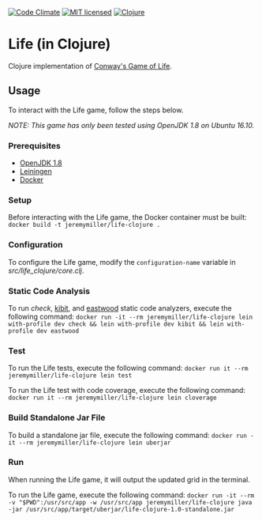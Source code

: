 [![Code Climate](https://codeclimate.com/github/jeremy-miller/life-clojure/badges/gpa.svg)](https://codeclimate.com/github/jeremy-miller/life-clojure)
[![MIT licensed](https://img.shields.io/badge/license-MIT-blue.svg)](https://raw.githubusercontent.com/hyperium/hyper/master/LICENSE)
[![Clojure](https://img.shields.io/badge/Clojure-1.8-blue.svg)]()

# Life (in Clojure)
Clojure implementation of [Conway's Game of Life](https://en.wikipedia.org/wiki/Conway%27s_Game_of_Life).

## Usage
To interact with the Life game, follow the steps below.

*NOTE: This game has only been tested using OpenJDK 1.8 on Ubuntu 16.10.*

### Prerequisites
- [OpenJDK 1.8](http://openjdk.java.net/)
- [Leiningen](https://leiningen.org/)
- [Docker](https://docs.docker.com/engine/installation/linux/ubuntu/)

### Setup
Before interacting with the Life game, the Docker container must be built: ```docker build -t jeremymiller/life-clojure .```

### Configuration
To configure the Life game, modify the ```configuration-name``` variable in *src/life_clojure/core.clj*.

### Static Code Analysis
To run *check*, [kibit](https://github.com/jonase/kibit), and [eastwood](https://github.com/jonase/eastwood) static code analyzers,
execute the following command: ```docker run -it --rm jeremymiller/life-clojure lein with-profile dev check && lein with-profile dev kibit && lein with-profile dev eastwood```

### Test
To run the Life tests, execute the following command: ```docker run it --rm jeremymiller/life-clojure lein test```

To run the Life test with code coverage, execute the following command: ```docker run it --rm jeremymiller/life-clojure lein cloverage```

### Build Standalone Jar File
To build a standalone jar file, execute the following command: ```docker run -it --rm jeremymiller/life-clojure lein uberjar```

### Run
When running the Life game, it will output the updated grid in the terminal.

To run the Life game, execute the following command: ```docker run -it --rm -v "$PWD":/usr/src/app -w /usr/src/app jeremymiller/life-clojure java -jar /usr/src/app/target/uberjar/life-clojure-1.0-standalone.jar```
